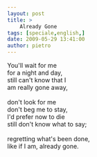 ```yaml
---
layout: post
title: >
    Already Gone
tags: [speciale,english,]
date: 2009-05-29 13:41:00
author: pietro
---
```

You'll wait for me<br/>for a night and day,<br/>still can't know that I<br/>am really gone away,<br/><br/>don't look for me<br/>don't beg me to stay,<br/>I'd prefer now to die<br/>still don't know what to say;<br/><br/>regretting what's been done,<br/>like if I am, already gone.
